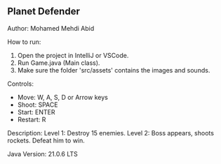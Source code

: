 Planet Defender
----------------

Author: Mohamed Mehdi Abid

How to run:
1. Open the project in IntelliJ or VSCode.
2. Run Game.java (Main class).
3. Make sure the folder 'src/assets' contains the images and sounds.

Controls:
- Move: W, A, S, D or Arrow keys
- Shoot: SPACE
- Start: ENTER
- Restart: R

Description:
Level 1: Destroy 15 enemies.
Level 2: Boss appears, shoots rockets. Defeat him to win.

Java Version: 21.0.6 LTS
